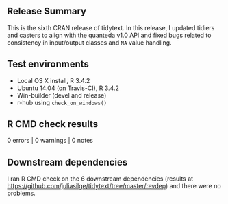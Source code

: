 ## Release Summary

This is the sixth CRAN release of tidytext. In this release, I updated tidiers and casters to align with the quanteda v1.0 API and fixed bugs related to consistency in input/output classes and `NA` value handling.

## Test environments
* Local OS X install, R 3.4.2
* Ubuntu 14.04 (on Travis-CI), R 3.4.2
* Win-builder (devel and release)
* r-hub using `check_on_windows()`

## R CMD check results

0 errors | 0 warnings | 0 notes

## Downstream dependencies

I ran R CMD check on the 6 downstream dependencies (results at https://github.com/juliasilge/tidytext/tree/master/revdep) and there were no problems.

